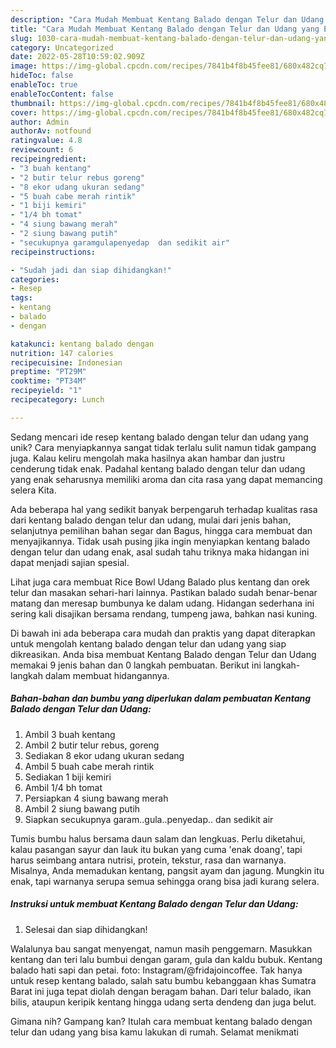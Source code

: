 ```yaml
---
description: "Cara Mudah Membuat Kentang Balado dengan Telur dan Udang yang Enak"
title: "Cara Mudah Membuat Kentang Balado dengan Telur dan Udang yang Enak"
slug: 1030-cara-mudah-membuat-kentang-balado-dengan-telur-dan-udang-yang-enak
category: Uncategorized
date: 2022-05-28T10:59:02.909Z
image: https://img-global.cpcdn.com/recipes/7841b4f8b45fee81/680x482cq70/kentang-balado-dengan-telur-dan-udang-foto-resep-utama.jpg
hideToc: false
enableToc: true
enableTocContent: false
thumbnail: https://img-global.cpcdn.com/recipes/7841b4f8b45fee81/680x482cq70/kentang-balado-dengan-telur-dan-udang-foto-resep-utama.jpg
cover: https://img-global.cpcdn.com/recipes/7841b4f8b45fee81/680x482cq70/kentang-balado-dengan-telur-dan-udang-foto-resep-utama.jpg
author: Admin
authorAv: notfound
ratingvalue: 4.8
reviewcount: 6
recipeingredient:
- "3 buah kentang"
- "2 butir telur rebus goreng"
- "8 ekor udang ukuran sedang"
- "5 buah cabe merah rintik"
- "1 biji kemiri"
- "1/4 bh tomat"
- "4 siung bawang merah"
- "2 siung bawang putih"
- "secukupnya garamgulapenyedap  dan sedikit air"
recipeinstructions:

- "Sudah jadi dan siap dihidangkan!"
categories:
- Resep
tags:
- kentang
- balado
- dengan

katakunci: kentang balado dengan 
nutrition: 147 calories
recipecuisine: Indonesian
preptime: "PT29M"
cooktime: "PT34M"
recipeyield: "1"
recipecategory: Lunch

---
```





Sedang mencari ide resep kentang balado dengan telur dan udang yang unik? Cara menyiapkannya sangat tidak terlalu sulit namun tidak gampang juga. Kalau keliru mengolah maka hasilnya akan hambar dan justru cenderung tidak enak. Padahal kentang balado dengan telur dan udang yang enak seharusnya memiliki aroma dan cita rasa yang dapat memancing selera Kita.





Ada beberapa hal yang sedikit banyak berpengaruh terhadap kualitas rasa dari kentang balado dengan telur dan udang, mulai dari jenis bahan, selanjutnya pemilihan bahan segar dan Bagus, hingga cara membuat dan menyajikannya. Tidak usah pusing jika ingin menyiapkan kentang balado dengan telur dan udang enak,      asal sudah tahu triknya maka hidangan ini dapat menjadi sajian spesial.














Lihat juga cara membuat Rice Bowl Udang Balado plus kentang dan orek telur dan masakan sehari-hari lainnya. Pastikan balado sudah benar-benar matang dan meresap bumbunya ke dalam udang. Hidangan sederhana ini sering kali disajikan bersama rendang, tumpeng jawa, bahkan nasi kuning.






Di bawah ini ada beberapa cara mudah dan praktis yang dapat diterapkan untuk mengolah kentang balado dengan telur dan udang yang siap dikreasikan. Anda bisa membuat Kentang Balado dengan Telur dan Udang memakai 9 jenis bahan dan 0 langkah pembuatan. Berikut ini langkah-langkah dalam membuat hidangannya.

<!--inarticleads1-->

##### Bahan-bahan dan bumbu yang diperlukan dalam pembuatan Kentang Balado dengan Telur dan Udang:

1. Ambil 3 buah kentang
1. Ambil 2 butir telur rebus, goreng
1. Sediakan 8 ekor udang ukuran sedang
1. Ambil 5 buah cabe merah rintik
1. Sediakan 1 biji kemiri
1. Ambil 1/4 bh tomat
1. Persiapkan 4 siung bawang merah
1. Ambil 2 siung bawang putih
1. Siapkan secukupnya garam..gula..penyedap..  dan sedikit air


Tumis bumbu halus bersama daun salam dan lengkuas. Perlu diketahui, kalau pasangan sayur dan lauk itu bukan yang cuma &#39;enak doang&#39;, tapi harus seimbang antara nutrisi, protein, tekstur, rasa dan warnanya. Misalnya, Anda memadukan kentang, pangsit ayam dan jagung. Mungkin itu enak, tapi warnanya serupa semua sehingga orang bisa jadi kurang selera. 

<!--inarticleads2-->

##### Instruksi untuk membuat Kentang Balado dengan Telur dan Udang:


1. Selesai dan siap dihidangkan!

Walalunya bau sangat menyengat, namun masih penggemarn. Masukkan kentang dan teri lalu bumbui dengan garam, gula dan kaldu bubuk. Kentang balado hati sapi dan petai. foto: Instagram/@fridajoincoffee. Tak hanya untuk resep kentang balado, salah satu bumbu kebanggaan khas Sumatra Barat ini juga tepat diolah dengan beragam bahan. Dari telur balado, ikan bilis, ataupun keripik kentang hingga udang serta dendeng dan juga belut. 

Gimana nih? Gampang kan? Itulah cara membuat kentang balado dengan telur dan udang yang bisa kamu lakukan di rumah. Selamat menikmati
